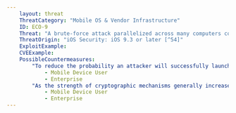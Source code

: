 ```yaml
---
    layout: threat
    ThreatCategory: "Mobile OS & Vendor Infrastructure"
    ID: ECO-9
    Threat: "A brute-force attack parallelized across many computers could theoretically be attempted on the authentication data and cryptographic keys  (passwords, etc.) stored in the cloud."
    ThreatOrigin: "iOS Security: iOS 9.3 or later [^54]"
    ExploitExample:
    CVEExample:
    PossibleCountermeasures:
        "To reduce the probability an attacker will successfully launch a brute-force attack against cloud-based cryptographic keys, periodically change authentication credentials, digital certificates, or any cryptographic secret used to derive keys that protect access to the account or data associated with it.":
            - Mobile Device User
            - Enterprise
        "As the strength of cryptographic mechanisms generally increases relative to that of any passwords or cryptographic secrets used, prefer or enforce the use of stronger passwords (increasing length, complexity, and randomness).":
            - Mobile Device User
            - Enterprise
---
```

